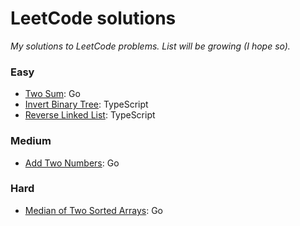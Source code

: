 # LeetCode solutions

*My solutions to LeetCode problems. List will be growing (I hope so).*

### Easy
* [Two Sum](https://leetcode.com/problems/two-sum/): Go
* [Invert Binary Tree](https://leetcode.com/problems/invert-binary-tree/): TypeScript
* [Reverse Linked List](https://leetcode.com/problems/reverse-linked-list/): TypeScript
### Medium
* [Add Two Numbers](https://leetcode.com/problems/add-two-numbers/): Go
### Hard
* [Median of Two Sorted Arrays](https://leetcode.com/problems/median-of-two-sorted-arrays/): Go